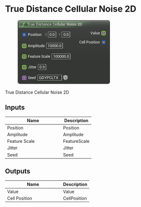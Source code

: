 # True Distance Cellular Noise 2D

<div align="left" data-full-width="false">

<figure><img src="true_distance_cellular_noise_2d.png" alt=""><figcaption></figcaption></figure>

</div>

True Distance Cellular Noise 2D

## Inputs

<table>
<thead><tr><th width="170">Name</th><th>Description</th></tr></thead>
<tbody>
<tr><td>Position</td><td>Position</td></tr>
<tr><td>Amplitude</td><td>Amplitude</td></tr>
<tr><td>Feature Scale</td><td>FeatureScale</td></tr>
<tr><td>Jitter</td><td>Jitter</td></tr>
<tr><td>Seed</td><td>Seed</td></tr>
</tbody>
</table>

## Outputs

<table>
<thead><tr><th width="170">Name</th><th>Description</th></tr></thead>
<tbody>
<tr><td>Value</td><td>Value</td></tr>
<tr><td>Cell Position</td><td>CellPosition</td></tr>
</tbody>
</table>